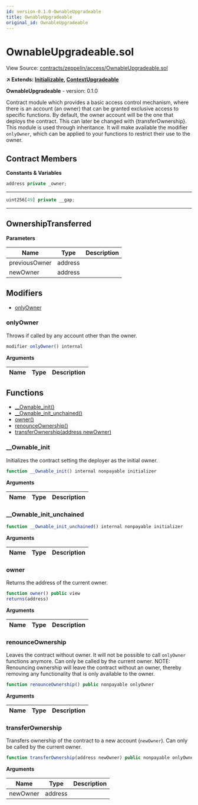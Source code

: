 ```yaml
---
id: version-0.1.0-OwnableUpgradeable
title: OwnableUpgradeable
original_id: OwnableUpgradeable
---
```


# OwnableUpgradeable.sol

View Source: [contracts/zeppelin/access/OwnableUpgradeable.sol](../contracts/zeppelin/access/OwnableUpgradeable.sol)

**↗ Extends: [Initializable](Initializable.md), [ContextUpgradeable](ContextUpgradeable.md)**

**OwnableUpgradeable** - version: 0.1.0

Contract module which provides a basic access control mechanism, where
 there is an account (an owner) that can be granted exclusive access to
 specific functions.
 By default, the owner account will be the one that deploys the contract. This
 can later be changed with {transferOwnership}.
 This module is used through inheritance. It will make available the modifier
 `onlyOwner`, which can be applied to your functions to restrict their use to
 the owner.

## Contract Members
**Constants & Variables**

```js
address private _owner;
```
---

```js
uint256[49] private __gap;
```
---

## OwnershipTransferred

**Parameters**

| Name        | Type           | Description  |
| ------------- |------------- | -----|
| previousOwner | address |  | 
| newOwner | address |  | 

## Modifiers

- [onlyOwner](#onlyowner)

### onlyOwner

Throws if called by any account other than the owner.

```js
modifier onlyOwner() internal
```

**Arguments**

| Name        | Type           | Description  |
| ------------- |------------- | -----|

## Functions

- [__Ownable_init()](#__ownable_init)
- [__Ownable_init_unchained()](#__ownable_init_unchained)
- [owner()](#owner)
- [renounceOwnership()](#renounceownership)
- [transferOwnership(address newOwner)](#transferownership)

### __Ownable_init

Initializes the contract setting the deployer as the initial owner.

```js
function __Ownable_init() internal nonpayable initializer 
```

**Arguments**

| Name        | Type           | Description  |
| ------------- |------------- | -----|

### __Ownable_init_unchained

```js
function __Ownable_init_unchained() internal nonpayable initializer 
```

**Arguments**

| Name        | Type           | Description  |
| ------------- |------------- | -----|

### owner

Returns the address of the current owner.

```js
function owner() public view
returns(address)
```

**Arguments**

| Name        | Type           | Description  |
| ------------- |------------- | -----|

### renounceOwnership

Leaves the contract without owner. It will not be possible to call
 `onlyOwner` functions anymore. Can only be called by the current owner.
 NOTE: Renouncing ownership will leave the contract without an owner,
 thereby removing any functionality that is only available to the owner.

```js
function renounceOwnership() public nonpayable onlyOwner 
```

**Arguments**

| Name        | Type           | Description  |
| ------------- |------------- | -----|

### transferOwnership

Transfers ownership of the contract to a new account (`newOwner`).
 Can only be called by the current owner.

```js
function transferOwnership(address newOwner) public nonpayable onlyOwner 
```

**Arguments**

| Name        | Type           | Description  |
| ------------- |------------- | -----|
| newOwner | address |  | 


